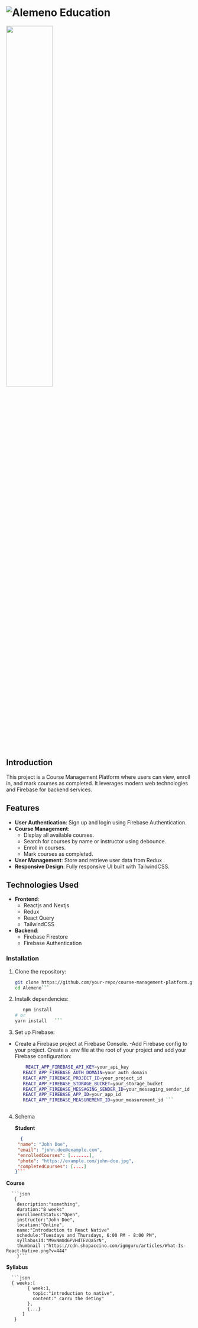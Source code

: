 # ![Alemeno Education](https://alemeno-zeta.vercel.app/)

[<img src="https://youtu.be/hK3gVEro1Pg" width="50%">](https://youtu.be/hK3gVEro1Pg)

## Introduction
This project is a Course Management Platform where users can view, enroll in, and mark courses as completed. It leverages modern web technologies and Firebase for backend services.

## Features
- **User Authentication**: Sign up and login using Firebase Authentication.
- **Course Management**: 
  - Display all available courses.
  - Search for courses by name or instructor using debounce.
  - Enroll in courses.
  - Mark courses as completed.
- **User Management**: Store and retrieve user data from Redux .
- **Responsive Design**: Fully responsive UI built with TailwindCSS.

## Technologies Used
- **Frontend**: 
  - Reactjs and Nextjs
  - Redux
  - React Query
  - TailwindCSS
- **Backend**:
  - Firebase Firestore
  - Firebase Authentication


### Installation
1. Clone the repository:
   ```bash
   git clone https://github.com/your-repo/course-management-platform.git
   cd Alemeno```

2. Instalk dependencies:
    ```bash
       npm install
    # or
    yarn install   ```

3. Set up Firebase:
  - Create a Firebase project at Firebase Console.
  -Add Firebase config to your project. Create a .env file at the root of your project and add your Firebase configuration:
     ```bash
         REACT_APP_FIREBASE_API_KEY=your_api_key
        REACT_APP_FIREBASE_AUTH_DOMAIN=your_auth_domain
        REACT_APP_FIREBASE_PROJECT_ID=your_project_id
        REACT_APP_FIREBASE_STORAGE_BUCKET=your_storage_bucket
        REACT_APP_FIREBASE_MESSAGING_SENDER_ID=your_messaging_sender_id
        REACT_APP_FIREBASE_APP_ID=your_app_id
        REACT_APP_FIREBASE_MEASUREMENT_ID=your_measurement_id ```



4. Schema

   **Student**
   ```json
     {
    "name": "John Doe",
    "email": "john.doe@example.com",
    "enrolledCourses": [.......],
    "photo": "https://example.com/john-doe.jpg",
    "completedCourses": [....]
   }```

**Course**

      ```json
       {
        description:"something",
        duration:"8 weeks"
        enrollmentStatus:"Open",
        instructor:"John Doe",
        location:"Online",
        name:"Introduction to React Native"
        schedule:"Tuesdays and Thursdays, 6:00 PM - 8:00 PM",
        syllabusId:"M9xNmUd6PVHdTEVQa5rN",
        thumbnail :"https://cdn.shopaccino.com/igmguru/articles/What-Is-React-Native.png?v=444"
        }```
  **Syllabus**
  
      ```json
      { weeks:[
            { week:1,
              topic:"introduction to native",
              content:" carru the detiny"
            },
            {...}
          ]
       }
